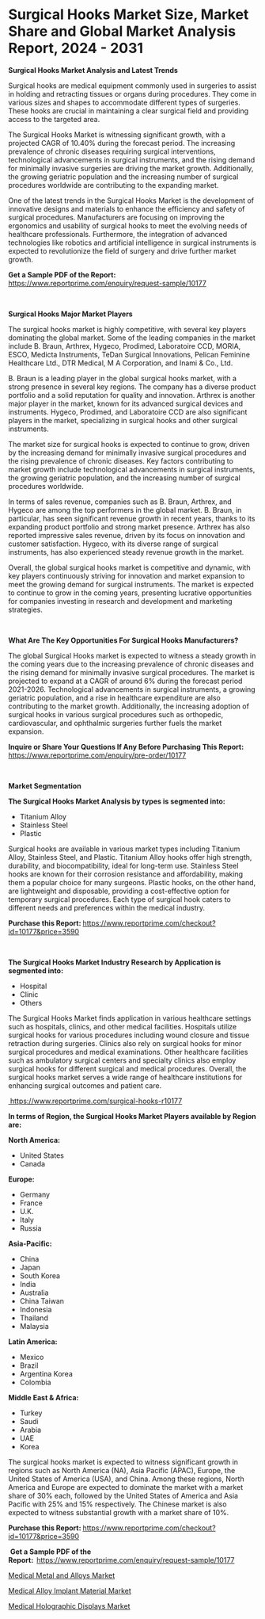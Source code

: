 <p><h1>Surgical Hooks Market Size, Market Share and Global Market Analysis Report, 2024 - 2031</h1></p><p><strong>Surgical Hooks Market Analysis and Latest Trends</strong></p>
<p><p>Surgical hooks are medical equipment commonly used in surgeries to assist in holding and retracting tissues or organs during procedures. They come in various sizes and shapes to accommodate different types of surgeries. These hooks are crucial in maintaining a clear surgical field and providing access to the targeted area.</p><p>The Surgical Hooks Market is witnessing significant growth, with a projected CAGR of 10.40% during the forecast period. The increasing prevalence of chronic diseases requiring surgical interventions, technological advancements in surgical instruments, and the rising demand for minimally invasive surgeries are driving the market growth. Additionally, the growing geriatric population and the increasing number of surgical procedures worldwide are contributing to the expanding market.</p><p>One of the latest trends in the Surgical Hooks Market is the development of innovative designs and materials to enhance the efficiency and safety of surgical procedures. Manufacturers are focusing on improving the ergonomics and usability of surgical hooks to meet the evolving needs of healthcare professionals. Furthermore, the integration of advanced technologies like robotics and artificial intelligence in surgical instruments is expected to revolutionize the field of surgery and drive further market growth.</p></p>
<p><strong>Get a Sample PDF of the Report:&nbsp;</strong> <a href="https://www.reportprime.com/enquiry/request-sample/10177">https://www.reportprime.com/enquiry/request-sample/10177</a></p>
<p>&nbsp;</p>
<p><strong>Surgical Hooks Major Market Players</strong></p>
<p><p>The surgical hooks market is highly competitive, with several key players dominating the global market. Some of the leading companies in the market include B. Braun, Arthrex, Hygeco, Prodimed, Laboratoire CCD, MORIA, ESCO, Medicta Instruments, TeDan Surgical Innovations, Pelican Feminine Healthcare Ltd., DTR Medical, M A Corporation, and Inami & Co., Ltd.</p><p>B. Braun is a leading player in the global surgical hooks market, with a strong presence in several key regions. The company has a diverse product portfolio and a solid reputation for quality and innovation. Arthrex is another major player in the market, known for its advanced surgical devices and instruments. Hygeco, Prodimed, and Laboratoire CCD are also significant players in the market, specializing in surgical hooks and other surgical instruments.</p><p>The market size for surgical hooks is expected to continue to grow, driven by the increasing demand for minimally invasive surgical procedures and the rising prevalence of chronic diseases. Key factors contributing to market growth include technological advancements in surgical instruments, the growing geriatric population, and the increasing number of surgical procedures worldwide.</p><p>In terms of sales revenue, companies such as B. Braun, Arthrex, and Hygeco are among the top performers in the global market. B. Braun, in particular, has seen significant revenue growth in recent years, thanks to its expanding product portfolio and strong market presence. Arthrex has also reported impressive sales revenue, driven by its focus on innovation and customer satisfaction. Hygeco, with its diverse range of surgical instruments, has also experienced steady revenue growth in the market.</p><p>Overall, the global surgical hooks market is competitive and dynamic, with key players continuously striving for innovation and market expansion to meet the growing demand for surgical instruments. The market is expected to continue to grow in the coming years, presenting lucrative opportunities for companies investing in research and development and marketing strategies.</p></p>
<p>&nbsp;</p>
<p><strong>What Are The Key Opportunities For Surgical Hooks Manufacturers?</strong></p>
<p><p>The global Surgical Hooks market is expected to witness a steady growth in the coming years due to the increasing prevalence of chronic diseases and the rising demand for minimally invasive surgical procedures. The market is projected to expand at a CAGR of around 6% during the forecast period 2021-2026. Technological advancements in surgical instruments, a growing geriatric population, and a rise in healthcare expenditure are also contributing to the market growth. Additionally, the increasing adoption of surgical hooks in various surgical procedures such as orthopedic, cardiovascular, and ophthalmic surgeries further fuels the market expansion.</p></p>
<p><strong>Inquire or Share Your Questions If Any Before Purchasing This Report:</strong> <a href="https://www.reportprime.com/enquiry/pre-order/10177">https://www.reportprime.com/enquiry/pre-order/10177</a></p>
<p>&nbsp;</p>
<p><strong>Market Segmentation</strong></p>
<p><strong>The Surgical Hooks Market Analysis by types is segmented into:</strong></p>
<p><ul><li>Titanium Alloy</li><li>Stainless Steel</li><li>Plastic</li></ul></p>
<p><p>Surgical hooks are available in various market types including Titanium Alloy, Stainless Steel, and Plastic. Titanium Alloy hooks offer high strength, durability, and biocompatibility, ideal for long-term use. Stainless Steel hooks are known for their corrosion resistance and affordability, making them a popular choice for many surgeons. Plastic hooks, on the other hand, are lightweight and disposable, providing a cost-effective option for temporary surgical procedures. Each type of surgical hook caters to different needs and preferences within the medical industry.</p></p>
<p><strong>Purchase this Report:&nbsp;</strong><a href="https://www.reportprime.com/checkout?id=10177&price=3590">https://www.reportprime.com/checkout?id=10177&price=3590</a></p>
<p>&nbsp;</p>
<p><strong>The Surgical Hooks Market Industry Research by Application is segmented into:</strong></p>
<p><ul><li>Hospital</li><li>Clinic</li><li>Others</li></ul></p>
<p><p>The Surgical Hooks Market finds application in various healthcare settings such as hospitals, clinics, and other medical facilities. Hospitals utilize surgical hooks for various procedures including wound closure and tissue retraction during surgeries. Clinics also rely on surgical hooks for minor surgical procedures and medical examinations. Other healthcare facilities such as ambulatory surgical centers and specialty clinics also employ surgical hooks for different surgical and medical procedures. Overall, the surgical hooks market serves a wide range of healthcare institutions for enhancing surgical outcomes and patient care.</p></p>
<p><a href="https://www.reportprime.com/surgical-hooks-r10177">&nbsp;https://www.reportprime.com/surgical-hooks-r10177</a></p>
<p><strong>In terms of Region, the Surgical Hooks Market Players available by Region are:</strong></p>
<p>
    <p> <strong> North America: </strong>
        <ul>
            <li>United States</li>
            <li>Canada</li>
        </ul>
        </p> 
    <p> <strong> Europe: </strong>
        <ul>
            <li>Germany</li>
            <li>France</li>
            <li>U.K.</li>
            <li>Italy</li>
            <li>Russia</li>
        </ul>
        </p> 
    <p> <strong> Asia-Pacific: </strong>
        <ul>
            <li>China</li>
            <li>Japan</li>
            <li>South Korea</li>
            <li>India</li>
            <li>Australia</li>
            <li>China Taiwan</li>
            <li>Indonesia</li>
            <li>Thailand</li>
            <li>Malaysia</li>
        </ul>
        </p> 
    <p> <strong> Latin America: </strong>
        <ul>
            <li>Mexico</li>
            <li>Brazil</li>
            <li>Argentina Korea</li>
            <li>Colombia</li>
        </ul>
        </p> 
    <p> <strong> Middle East & Africa: </strong>
        <ul>
            <li>Turkey</li>
            <li>Saudi</li>
            <li>Arabia</li>
            <li>UAE</li>
            <li>Korea</li>
        </ul>
    </p>
    </p>
<p><p>The surgical hooks market is expected to witness significant growth in regions such as North America (NA), Asia Pacific (APAC), Europe, the United States of America (USA), and China. Among these regions, North America and Europe are expected to dominate the market with a market share of 30% each, followed by the United States of America and Asia Pacific with 25% and 15% respectively. The Chinese market is also expected to witness substantial growth with a market share of 10%.</p></p>
<p><strong>Purchase this Report: </strong><a href="https://www.reportprime.com/checkout?id=10177&price=3590">https://www.reportprime.com/checkout?id=10177&price=3590</a></p>
<p>&nbsp;<strong>Get a Sample PDF of the Report:&nbsp;&nbsp;</strong><a href="https://www.reportprime.com/enquiry/request-sample/10177">https://www.reportprime.com/enquiry/request-sample/10177</a></p>
<p><strong></strong></p>
<p><p><a href="https://github.com/edytherolanlouisejk1miz0wig/Market-Research-Report-List-2/blob/main/medical-metal-and-alloys-market.md">Medical Metal and Alloys Market</a></p><p><a href="https://github.com/peachesmcdowel1/Market-Research-Report-List-2/blob/main/medical-alloy-implant-material-market.md">Medical Alloy Implant Material Market</a></p><p><a href="https://github.com/redneck06/Market-Research-Report-List-2/blob/main/medical-holographic-displays-market.md">Medical Holographic Displays Market</a></p></p>